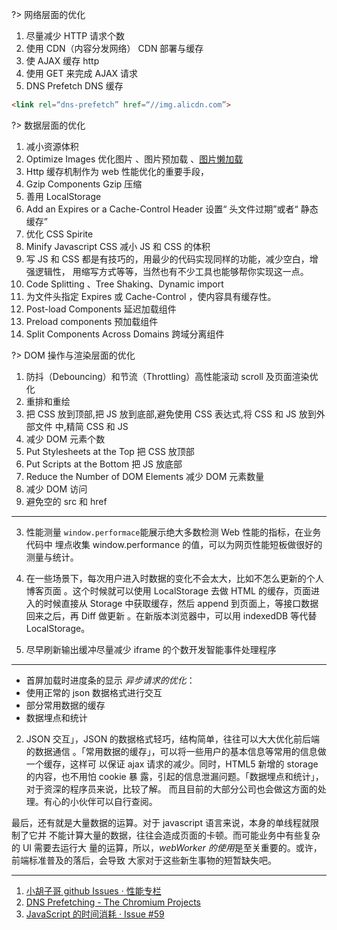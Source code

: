 ?> 网络层面的优化

1. 尽量减少 HTTP 请求个数
2. 使用 CDN（内容分发网络） CDN 部署与缓存
3. 使 AJAX 缓存 http
4. 使用 GET 来完成 AJAX 请求
5. DNS Prefetch DNS 缓存

```html
<link rel=“dns-prefetch” href=“//img.alicdn.com”>
```

?> 数据层面的优化

1. 减小资源体积
2. Optimize Images 优化图片 、图片预加载
   、[图片懒加载](engineering/Picture-Lazy-Loading.md)
3. Http 缓存机制作为 web 性能优化的重要手段，
4. Gzip Components Gzip 压缩
5. 善用 LocalStorage
6. Add an Expires or a Cache-Control Header 设置“ 头文件过期”或者“ 静态缓存”
7. 优化 CSS Spirite
8. Minify Javascript CSS 减小 JS 和 CSS 的体积
9. 写 JS 和 CSS 都是有技巧的，用最少的代码实现同样的功能，减少空白，增强逻辑性，
   用缩写方式等等，当然也有不少工具也能够帮你实现这一点。
10. Code Splitting 、Tree Shaking、Dynamic import
11. 为文件头指定 Expires 或 Cache-Control ，使内容具有缓存性。
12. Post-load Components 延迟加载组件
13. Preload components 预加载组件
14. Split Components Across Domains 跨域分离组件

?> DOM 操作与渲染层面的优化

1. 防抖（Debouncing）和节流（Throttling）高性能滚动 scroll 及页面渲染优化
2. 重排和重绘
3. 把 CSS 放到顶部,把 JS 放到底部,避免使用 CSS 表达式,将 CSS 和 JS 放到外部文件
   中,精简 CSS 和 JS
4. 减少 DOM 元素个数
5. Put Stylesheets at the Top 把 CSS 放顶部
6. Put Scripts at the Bottom 把 JS 放底部
7. Reduce the Number of DOM Elements 减少 DOM 元素数量
8. 减少 DOM 访问
9. 避免空的 src 和 href

---

3.  性能测量 `window.performace`能展示绝大多数检测 Web 性能的指标，在业务代码中
    埋点收集 window.performance 的值，可以为网页性能短板做很好的测量与统计。
4.  在一些场景下，每次用户进入时数据的变化不会太大，比如不怎么更新的个人博客页面
    。这个时候就可以使用 LocalStorage 去做 HTML 的缓存，页面进入的时候直接从
    Storage 中获取缓存，然后 append 到页面上，等接口数据回来之后，再 Diff 做更新
    。在新版本浏览器中，可以用 indexedDB 等代替 LocalStorage。

5.  尽早刷新输出缓冲尽量减少 iframe 的个数开发智能事件处理程序

---

- 首屏加载时进度条的显示 _异步请求的优化_：
- 使用正常的 json 数据格式进行交互
- 部分常用数据的缓存
- 数据埋点和统计

2. JSON 交互」，JSON 的数据格式轻巧，结构简单，往往可以大大优化前后端的数据通信
   。「常用数据的缓存」，可以将一些用户的基本信息等常用的信息做一个缓存，这样可
   以保证 ajax 请求的减少。同时，HTML5 新增的 storage 的内容，也不用怕 cookie 暴
   露，引起的信息泄漏问题。「数据埋点和统计」，对于资深的程序员来说，比较了解。
   而且目前的大部分公司也会做这方面的处理。有心的小伙伴可以自行查阅。

最后，还有就是大量数据的运算。对于 javascript 语言来说，本身的单线程就限制了它并
不能计算大量的数据，往往会造成页面的卡顿。而可能业务中有些复杂的 UI 需要去运行大
量的运算，所以，*webWorker 的使用*是至关重要的。或许，前端标准普及的落后，会导致
大家对于这些新生事物的短暂缺失吧。

---

1. [小胡子哥 github Issues · 性能专栏](https://github.com/barretlee/performance-column/issues)
2. [DNS Prefetching - The Chromium Projects](https://www.chromium.org/developers/design-documents/dns-prefetching)
3. [JavaScript 的时间消耗 · Issue #59 ](https://github.com/dwqs/blog/issues/59)
